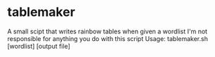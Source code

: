 # tablemaker
A small scipt that writes rainbow tables when given a wordlist
I'm not responsible for anything you do with this script
Usage: tablemaker.sh [wordlist] [output file]
